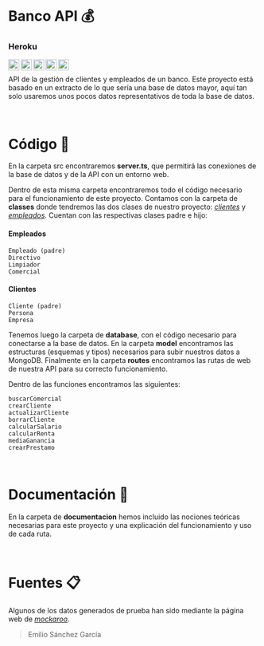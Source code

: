 # Banco API 💰
### Heroku

<img align="left" alt="Mongo" width="22px" src="https://imgr.search.brave.com/LQX0cwX7D_PUqrL82ylNVYwCWHvzxskM8YliBOdoqmA/fit/300/300/ce/1/aHR0cHM6Ly9odW1h/bmNvZGVycy1mb3Jt/YXRpb25zLnMzLmFt/YXpvbmF3cy5jb20v/dXBsb2Fkcy9jb3Vy/c2UvbG9nby8yMi9m/b3JtYXRpb24tbW9u/Z29kYi5wbmc" />
<img align="left" alt="TypeScript" width="22px" src="https://imgr.search.brave.com/ehh7zpP11ttmGQytg8jzQ6TeWHqVIQI0lPnRsq5B7HU/fit/180/200/ce/1/aHR0cHM6Ly93d3cu/bm9kZWpzLXR5cGVz/Y3JpcHQtYXBpLmNv/bS9jdXJzby1ncmF0/aXMvdHMucG5n" />
<img align="left" alt="node js" width="22px" src="https://imgr.search.brave.com/-QVTmC4wnNZXNLetXKutpva-0J2HgnxRCmUHdAlCZuk/fit/1200/1200/ce/1/aHR0cHM6Ly9jZG4u/ZnJlZWJpZXN1cHBs/eS5jb20vbG9nb3Mv/bGFyZ2UvMngvbm9k/ZWpzLWljb24tbG9n/by1wbmctdHJhbnNw/YXJlbnQucG5n" />
<img align="left" alt="npm" width="22px" src="https://imgr.search.brave.com/v_yppNScztECFB2gfyE0oGRgPmZdH-RCcqK4yqBGNpo/fit/150/150/ce/1/aHR0cDovL2Jsb2dq/cy5naXRodWIuaW8v/cHVibGljL25wbS1s/b2dvLnBuZw" />
<img align="left" alt="heroku" width="22px" src="https://imgr.search.brave.com/2inKREeOyiaH0J_g3-LqHLu37Zys5wNhiVcAHMmrZq8/fit/300/300/ce/1/aHR0cHM6Ly9pbWFn/ZXMuY3RmYXNzZXRz/Lm5ldC85bnhnemE5/dmxyM2IvNGlNTnpx/NGxyMjR5T0VFRUFv/a1VjWS84ZGFmYmE4/MTkwMjA2YmYwNThl/NjY3ZTdkOGU1YmQ1/My9IZXJva3VfbG9n/by5wbmc_dz0zMDAm/aD0zMDAmZm09cG5n/JnE9ODAmZml0PXBh/ZA" />


‎

API de la gestión de clientes y empleados de un banco. Este proyecto está basado en un extracto de lo que sería una base de datos mayor, aquí tan solo usaremos unos pocos datos representativos de toda la base de datos.

‎

# Código 🔎

En la carpeta src encontraremos **server.ts**, que permitirá las conexiones de la base de datos y de la API con un entorno web.

Dentro de esta misma carpeta encontraremos todo el código necesario para el funcionamiento de este proyecto.
Contamos con la carpeta de **classes** donde tendremos las dos clases de nuestro proyecto: *[clientes](https://github.com/SanchezGarciaEmilio/220110_api-rest-banco/tree/main/src/classes/clientes)* y *[empleados](https://github.com/SanchezGarciaEmilio/220110_api-rest-banco/tree/main/src/classes/empleados)*. Cuentan con las respectivas clases padre e hijo:
#### Empleados
```
Empleado (padre)
Directivo
Limpiador
Comercial
```

#### Clientes
```
Cliente (padre)
Persona
Empresa
```

Tenemos luego la carpeta de **database**, con el código necesario para conectarse a la base de datos.
En la carpeta **model** encontramos las estructuras (esquemas y tipos) necesarios para subir nuestros datos a MongoDB.
Finalmente en la carpeta **routes** encontramos las rutas de web de nuestra API para su correcto funcionamiento.

Dentro de las funciones encontramos las siguientes:
```
buscarComercial
crearCliente
actualizarCliente
borrarCliente
calcularSalario
calcularRenta
mediaGanancia
crearPrestamo
```

‎

# Documentación 📝

En la carpeta de **documentacion** hemos incluido las nociones teóricas necesarias para este proyecto y una explicación del funcionamiento y uso de cada ruta.

‎

# Fuentes 📋

Algunos de los datos generados de prueba han sido mediante la página web de *[mockaroo](https://mockaroo.com/)*.
‎

> Emilio Sánchez García
